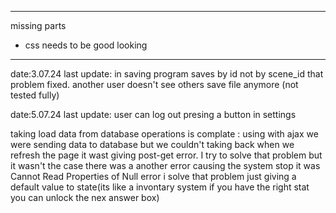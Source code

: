 --------------------------
missing parts 
- css needs to be good looking

---------------------------

date:3.07.24
last update:
in saving program saves by id not by scene_id that problem fixed.
another user doesn't see others save file anymore (not tested fully) 

date:5.07.24
last update:
user can log out presing a button in settings 

taking load data from database operations is complate :
using with ajax we were sending data to database but we couldn't taking back 
when we refresh the page it wast giving post-get error. I try to solve that problem but it wasn't the case 
there was a another error causing the system  stop it was Cannot Read Properties of Null error 
i solve that problem just giving a default value to state(its like a  invontary system if you have the right stat you can unlock the nex answer box)
